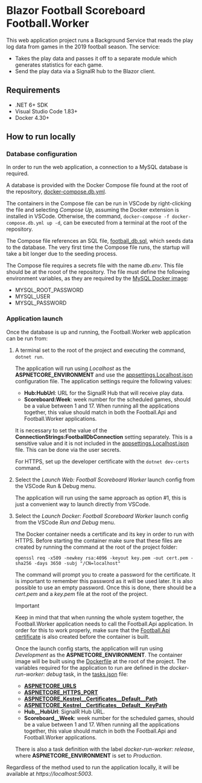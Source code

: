 # Blazor Football Scoreboard Football.Worker

This web application project runs a Background Service that reads the play log data from games in the 2019 football season. The service:

- Takes the play data and passes it off to a separate module which generates statistics for each game.
- Send the play data via a SignalR hub to the Blazor client.

## Requirements

- .NET 6+ SDK
- Visual Studio Code 1.83+
- Docker 4.30+

## How to run locally

### Database configuration

In order to run the web application, a connection to a MySQL database is required.

A database is provided with the Docker Compose file found at the root of the repository, [docker-compose.db.yml](/docker-compose.db.yml).

The containers in the Compose file can be run in VSCode by right-clicking the file and selecting *Compose Up*, assuming the Docker extension is installed in VSCode. Otherwise, the command, `docker-compose -f docker-compose.db.yml up -d`, can be executed from a terminal at the root of the repository.

The Compose file references an SQL file, [football_db.sql](/data/football_db.sql), which seeds data to the database. The very first time the Compose file runs, the startup will take a bit longer due to the seeding process.

The Compose file requires a secrets file with the name *db.env*. This file should be at the rooot of the repository. The file must define the following environment variables, as they are required by the [MySQL Docker image](https://hub.docker.com/_/mysql/):
- MYSQL_ROOT_PASSWORD
- MYSQL_USER
- MYSQL_PASSWORD

### Application launch

Once the database is up and running, the Football.Worker web application can be run from:

1. A terminal set to the root of the project and executing the command, `dotnet run`.

    The application will run using *Localhost* as the **ASPNETCORE_ENVIRONMENT** and use the [appsettings.Localhost.json](/src/Hosts/Worker/appsettings.Localhost.json) configuration file. The application settings require the following values:
    - **Hub:HubUrl**: URL for the SignalR Hub that will receive play data.
    - **Scoreboard:Week**: week number for the scheduled games, should be a value between 1 and 17. When running all the applications together, this value should match in both the Football.Api and Football.Worker applications.

    It is necessary to set the value of the **ConnectionStrings:FootballDbConnection** setting separately. This is a sensitive value and it is not included in the [appsettings.Localhost.json](/src/Hosts/Worker/appsettings.Localhost.json) file. This can be done via the user secrets.

    For HTTPS, set up the developer certificate with the `dotnet dev-certs` command.

2. Select the *Launch Web: Football Scoreboard Worker* launch config from the VSCode Run & Debug menu.

    The application will run using the same approach as option #1, this is just a convenient way to launch directly from VSCode.

3. Select the *Launch Docker: Football Scoreboard Worker* launch config from the VSCode *Run and Debug* menu.

    The Docker container needs a certificate and its key in order to run with HTTPS. Before starting the container make sure that these files are created by running the command at the root of the project folder:

    ```
    openssl req -x509 -newkey rsa:4096 -keyout key.pem -out cert.pem -sha256 -days 3650 -subj "/CN=localhost"
    ```

    The command will prompt you to create a password for the certificate. It is important to remember this password as it will be used later. It is also possible to use an empty password. Once this is done, there should be a *cert.pem* and a *key.pem* file at the root of the project.

    > [!IMPORTANT]
    > Keep in mind that that when running the whole system together, the Football.Worker application needs to call the Football.Api application. In order for this to work properly, make sure that the [Football.Api certificate](https://github.com/rolspace/blazor-football-scoreboard/tree/main/src/Hosts/Api#application-launch) is also created before the container is built.

    Once the launch config starts, the application will run using *Development* as the **ASPNETCORE_ENVIRONMENT**.
    The container image will be built using the [Dockerfile](/src/Hosts/Worker/Dockerfile) at the root of the project. The variables required for the application to run are defined in the  *docker-run-worker: debug* task, in the [tasks.json](/tasks.json) file:

    - [**ASPNETCORE_URLS**](https://learn.microsoft.com/en-us/aspnet/core/fundamentals/host/web-host?view=aspnetcore-6.0#server-urls)
    - [**ASPNETCORE_HTTPS_PORT**](https://learn.microsoft.com/en-us/aspnet/core/fundamentals/host/web-host?view=aspnetcore-6.0#https-port)
    - [**ASPNETCORE_Kestrel__Certificates__Default__Path**](https://learn.microsoft.com/en-us/aspnet/core/fundamentals/servers/kestrel/endpoints?view=aspnetcore-8.0#certificate-sources)
    - [**ASPNETCORE_Kestrel__Certificates__Default__KeyPath**](https://learn.microsoft.com/en-us/aspnet/core/fundamentals/servers/kestrel/endpoints?view=aspnetcore-8.0#certificate-sources)
    - **Hub__HubUrl**: SignalR Hub URL.
    - **Scoreboard__Week**: week number for the scheduled games, should be a value between 1 and 17. When running all the applications together, this value should match in both the Football.Api and Football.Worker applications.

    There is also a task definition with the label *docker-run-worker: release*, where **ASPNETCORE_ENVIRONMENT** is set to *Production*.

Regardless of the method used to run the application locally, it will be available at *https&#65279;://localhost:5003*.
